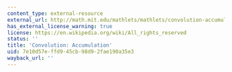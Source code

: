 ```yaml
---
content_type: external-resource
external_url: http://math.mit.edu/mathlets/mathlets/convolution-accumulation/
has_external_license_warning: true
license: https://en.wikipedia.org/wiki/All_rights_reserved
status: ''
title: 'Convolution: Accumulation'
uid: 7e10d57e-ffd9-45cb-98d9-2fae190a35e3
wayback_url: ''
---
```

